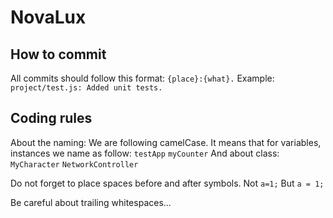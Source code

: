 # NovaLux

## How to commit
All commits should follow this format:
`{place}:{what}.`
Example:
`project/test.js: Added unit tests.`

## Coding rules

About the naming: We are following camelCase. It means that for variables, instances we name as follow:
`testApp`
`myCounter`
And about class:
`MyCharacter`
`NetworkController`

Do not forget to place spaces before and after symbols.
Not `a=1;`
But `a = 1;`

Be careful about trailing whitespaces...